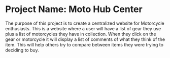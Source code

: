 # Project Name: Moto Hub Center

The purpose of this project is to create a centralized website for Motorcycle enthusiasts. This is a website where a user will have a list of gear they use plus a list of motorcycles they have in collection. When they click on the gear or motorcycle it will display a list of comments of what they think of the item. This will help others try to compare between items they were trying to deciding to buy.